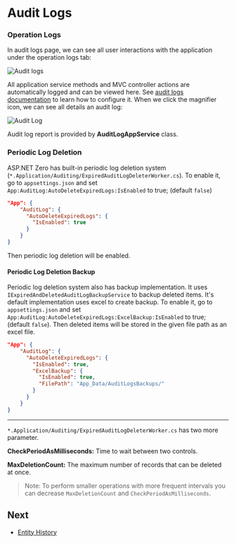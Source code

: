 # Audit Logs

### Operation Logs

In audit logs page, we can see all user interactions with the application under the operation logs tab:

<img src="images/audit-logs-core-4.png" alt="Audit logs" class="img-thumbnail" />

All application service methods and MVC controller actions are automatically logged and can be viewed here. See [audit logs documentation](https://aspnetboilerplate.com/Pages/Documents/Audit-Logging) to learn how to configure it. When we click the magnifier icon, we can see all details an audit log:

<img src="images/audit-logs-detail-1.png" alt="Audit Log" class="img-thumbnail" />

Audit log report is provided by **AuditLogAppService** class.

### Periodic Log Deletion 

ASP.NET Zero has built-in periodic log deletion system (`*.Application/Auditing/ExpiredAuditLogDeleterWorker.cs`). To enable it, go to `appsettings.json` and set `App:AuditLog:AutoDeleteExpiredLogs:IsEnabled` to true; (default `false`)

```json
"App": {
    "AuditLog": {
      "AutoDeleteExpiredLogs": {
        "IsEnabled": true
      }
    }
}
```

Then periodic log deletion will be enabled.

#### Periodic Log Deletion Backup

Periodic log deletion system also has backup implementation. It uses `IExpiredAndDeletedAuditLogBackupService` to backup deleted items. It's default implementation uses excel to create backup. To enable it, go to `appsettings.json` and set `App:AuditLog:AutoDeleteExpiredLogs:ExcelBackup:IsEnabled` to true; (default `false`). Then deleted items will be stored in the given file path as an excel file.

```json
"App": {
    "AuditLog": {
      "AutoDeleteExpiredLogs": {
        "IsEnabled": true,
        "ExcelBackup": {
          "IsEnabled": true,
          "FilePath": "App_Data/AuditLogsBackups/"
        }
      }
    }
}
```

________


`*.Application/Auditing/ExpiredAuditLogDeleterWorker.cs` has two more parameter.

**CheckPeriodAsMilliseconds:** Time to wait between two controls.

**MaxDeletionCount:** The maximum number of records that can be deleted at once.

> Note: To perform smaller operations with more frequent intervals you can decrease `MaxDeletionCount` and `CheckPeriodAsMilliseconds`. 

## Next

- [Entity History](Features-Angular-Entity-History)
